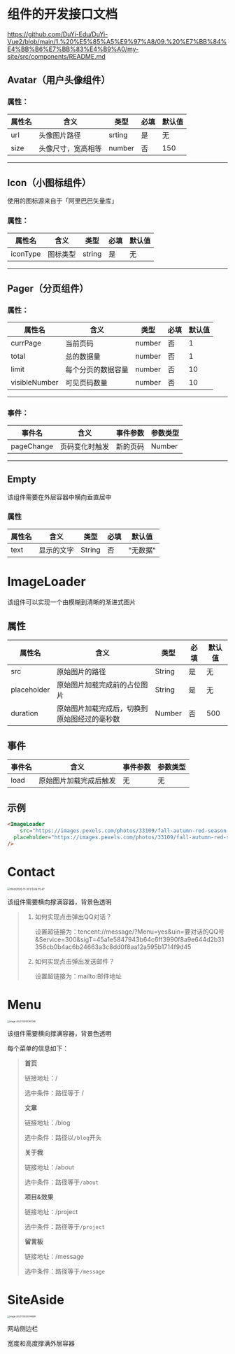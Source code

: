 # 组件的开发接口文档

https://github.com/DuYi-Edu/DuYi-Vue2/blob/main/1.%20%E5%85%A5%E9%97%A8/09.%20%E7%BB%84%E4%BB%B6%E7%BB%83%E4%B9%A0/my-site/src/components/README.md

## Avatar（用户头像组件）

### 属性：
| 属性名  | 含义                | 类型   | 必填 | 默认值 |
| ------ | ------------------ | ------ | ---- | ----- |
| url    | 头像图片路径        | srting | 是   | 无     |
| size   | 头像尺寸，宽高相等   | number | 否   | 150   |
------


## Icon（小图标组件）
使用的图标源来自于「阿里巴巴矢量库」

### 属性：
| 属性名     | 含义     | 类型   | 必填 | 默认值 |
| ---------- | -------- | ------ | ---- | ----- |
| iconType   | 图标类型 | string | 是   | 无     |
------


## Pager（分页组件）
### 属性：
| 属性名           | 含义              | 类型   | 必填 | 默认值 |
| --------------- | ----------------- | ------ | ---- | ----- |
| currPage        | 当前页码           | number | 否   | 1     |
| total           | 总的数据量         | number | 否   | 1     |
| limit           | 每个分页的数据容量  | number | 否   | 10    |
| visibleNumber   | 可见页码数量        | number | 否   | 10    |
-------

### 事件：
| 事件名     | 含义            | 事件参数  | 参数类型 |
| ---------- | -------------- | -------- | -------- |
| pageChange | 页码变化时触发  | 新的页码  | Number  |
------


## Empty

该组件需要在外层容器中横向垂直居中

### 属性

| 属性名 | 含义       | 类型   | 必填 | 默认值   |
| ------ | ---------- | ------ | ---- | -------- |
| text   | 显示的文字 | String | 否   | "无数据" |

# ImageLoader

该组件可以实现一个由模糊到清晰的渐进式图片

## 属性

| 属性名      | 含义                                         | 类型   | 必填 | 默认值 |
| ----------- | ---------------------------------------- | ------ | ---- | ------ |
| src         | 原始图片的路径                            | String | 是   | 无     |
| placeholder | 原始图片加载完成前的占位图片               | String | 是   | 无     |
| duration    | 原始图片加载完成后，切换到原始图经过的毫秒数 | Number | 否   | 500    |

## 事件

| 事件名 | 含义                   | 事件参数 | 参数类型 |
| ------ | ---------------------- | -------- | -------- |
| load   | 原始图片加载完成后触发 | 无       | 无       |

## 示例

```html
<ImageLoader 
	src="https://images.pexels.com/photos/33109/fall-autumn-red-season.jpg?fit=crop&crop=entropy&w=3456&h=2304"
  placeholder="https://images.pexels.com/photos/33109/fall-autumn-red-season.jpg?w=100"
/>
```



# Contact

<img src="http://mdrs.yuanjin.tech/img/20201130165641.gif" alt="iShot2020-11-30下午04.55.47" style="zoom:40%;" />

该组件需要横向撑满容器，背景色透明

> 1. 如何实现点击弹出QQ对话？
>
>    设置超链接为：tencent://message/?Menu=yes&uin=要对话的QQ号&Service=300&sigT=45a1e5847943b64c6ff3990f8a9e644d2b31356cb0b4ac6b24663a3c8dd0f8aa12a595b1714f9d45
>
> 2. 如何实现点击弹出发送邮件？
>
>    设置超链接为：mailto:邮件地址

# Menu

<img src="http://mdrs.yuanjin.tech/img/20201130195147.png" alt="image-20201130195147086" style="zoom:33%;" />

该组件需要横向撑满容器，背景色透明

每个菜单的信息如下：

> **首页**
>
> 链接地址：/
>
> 选中条件：路径等于 /
>
> **文章**
>
> 链接地址：/blog
>
> 选中条件：路径以`/blog`开头
>
> **关于我**
>
> 链接地址：/about
>
> 选中条件：路径等于`/about`
>
> **项目&效果**
>
> 链接地址：/project
>
> 选中条件：路径等于`/project`
>
> **留言板**
>
> 链接地址：/message
>
> 选中条件：路径等于`/message`

# SiteAside

<img src="http://mdrs.yuanjin.tech/img/20201130200148.png" alt="image-20201130200148681" style="zoom:33%;" />

网站侧边栏

宽度和高度撑满外层容器



